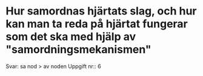 # Hur samordnas hjärtats slag, och hur kan man ta reda på hjärtat fungerar som det ska med hjälp av "samordningsmekanismen"

Svar: sa nod > av noden
Uppgift nr:: 6